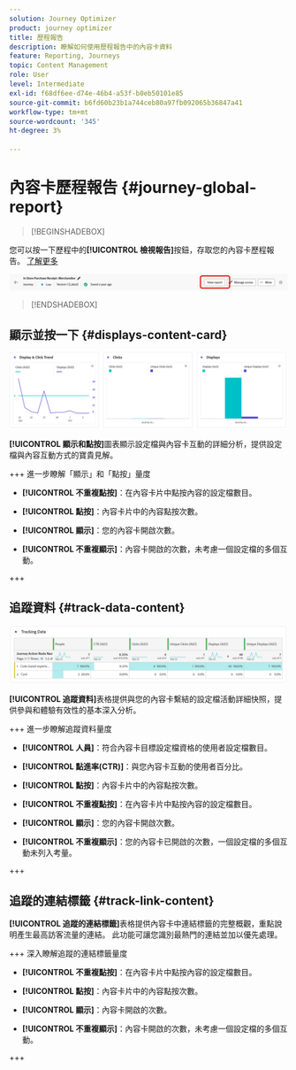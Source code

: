 ```yaml
---
solution: Journey Optimizer
product: journey optimizer
title: 歷程報告
description: 瞭解如何使用歷程報告中的內容卡資料
feature: Reporting, Journeys
topic: Content Management
role: User
level: Intermediate
exl-id: f68df6ee-d74e-46b4-a53f-b0eb50101e85
source-git-commit: b6fd60b23b1a744ceb80a97fb092065b36847a41
workflow-type: tm+mt
source-wordcount: '345'
ht-degree: 3%

---
```


# 內容卡歷程報告 {#journey-global-report}

>[!BEGINSHADEBOX]

您可以按一下歷程中的&#x200B;**[!UICONTROL 檢視報告]**&#x200B;按鈕，存取您的內容卡歷程報告。 [了解更多](report-gs-cja.md)

![](assets/report-access-jo.png)

>[!ENDSHADEBOX]

## 顯示並按一下 {#displays-content-card}

![](assets/content-card-jo-display.png)

**[!UICONTROL 顯示和點按]**&#x200B;圖表顯示設定檔與內容卡互動的詳細分析，提供設定檔與內容互動方式的寶貴見解。

+++ 進一步瞭解「顯示」和「點按」量度

* **[!UICONTROL 不重複點按]**：在內容卡片中點按內容的設定檔數目。

* **[!UICONTROL 點按]**：內容卡片中的內容點按次數。

* **[!UICONTROL 顯示]**：您的內容卡開啟次數。

* **[!UICONTROL 不重複顯示]**：內容卡開啟的次數，未考慮一個設定檔的多個互動。

+++

## 追蹤資料 {#track-data-content}

![](assets/code-based-tracking-data.png)

**[!UICONTROL 追蹤資料]**&#x200B;表格提供與您的內容卡繫結的設定檔活動詳細快照，提供參與和體驗有效性的基本深入分析。

+++ 進一步瞭解追蹤資料量度

* **[!UICONTROL 人員]**：符合內容卡目標設定檔資格的使用者設定檔數目。

* **[!UICONTROL 點進率(CTR)]**：與您內容卡互動的使用者百分比。

* **[!UICONTROL 點按]**：內容卡片中的內容點按次數。

* **[!UICONTROL 不重複點按]**：在內容卡片中點按內容的設定檔數目。

* **[!UICONTROL 顯示]**：您的內容卡開啟次數。

* **[!UICONTROL 不重複顯示]**：您的內容卡已開啟的次數，一個設定檔的多個互動未列入考量。

+++

## 追蹤的連結標籤 {#track-link-content}

**[!UICONTROL 追蹤的連結標籤]**&#x200B;表格提供內容卡中連結標籤的完整概觀，重點說明產生最高訪客流量的連結。 此功能可讓您識別最熱門的連結並加以優先處理。

+++ 深入瞭解追蹤的連結標籤量度

* **[!UICONTROL 不重複點按]**：在內容卡片中點按內容的設定檔數目。

* **[!UICONTROL 點按]**：內容卡片中的內容點按次數。

* **[!UICONTROL 顯示]**：內容卡開啟的次數。

* **[!UICONTROL 不重複顯示]**：內容卡開啟的次數，未考慮一個設定檔的多個互動。

+++
